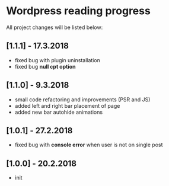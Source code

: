 # Wordpress reading progress

All project changes will be listed below:

## [1.1.1] - 17.3.2018
* fixed bug with plugin uninstallation
* fixed bug **null cpt option**

## [1.1.0] - 9.3.2018
* small code refactoring and improvements (PSR and JS)
* added left and right bar placement of page
* added new bar autohide animations

## [1.0.1] - 27.2.2018
* fixed bug with **console error** when user is not on single post

## [1.0.0] - 20.2.2018
* init